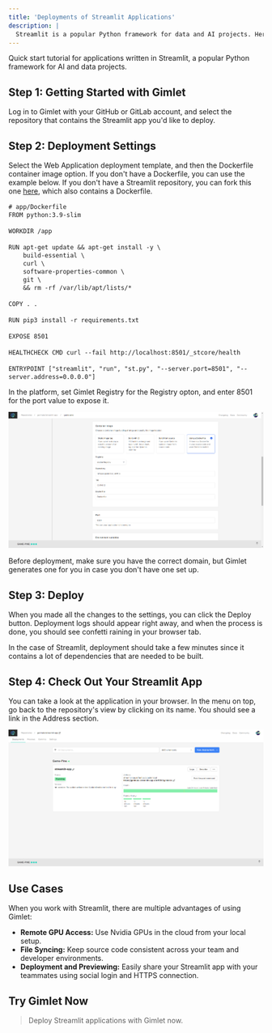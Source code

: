 ```yaml
---
title: 'Deployments of Streamlit Applications'
description: |
  Streamlit is a popular Python framework for data and AI projects. Here's how you can deploy it with Gimlet.
---
```


Quick start tutorial for applications written in Streamlit, a popular Python framework for AI and data projects.

## Step 1: Getting Started with Gimlet

Log in to Gimlet with your GitHub or GitLab account, and select the repository that contains the Streamlit app you'd like to deploy.

## Step 2: Deployment Settings

Select the Web Application deployment template, and then the Dockerfile container image option. If you don't have a Dockerfile, you can use the example below. If you don't have a Streamlit repository, you can fork this one [here](https://github.com/gerimate/streamlit-app), which also contains a Dockerfile.

```
# app/Dockerfile
FROM python:3.9-slim

WORKDIR /app

RUN apt-get update && apt-get install -y \
    build-essential \
    curl \
    software-properties-common \
    git \
    && rm -rf /var/lib/apt/lists/*

COPY . .

RUN pip3 install -r requirements.txt

EXPOSE 8501

HEALTHCHECK CMD curl --fail http://localhost:8501/_stcore/health

ENTRYPOINT ["streamlit", "run", "st.py", "--server.port=8501", "--server.address=0.0.0.0"]
```

In the platform, set Gimlet Registry for the Registry opton, and enter 8501 for the port value to expose it.

![Streamlit repository preview after successful deployment on Gimlet.](/src/pages/docs/screenshots/streamlit-deployment/gimlet-streamlit-configuration.png)

Before deployment, make sure you have the correct domain, but Gimlet generates one for you in case you don't have one set up.

## Step 3: Deploy

When you made all the changes to the settings, you can click the Deploy button. Deployment logs should appear right away, and when the process is done, you should see confetti raining in your browser tab.

In the case of Streamlit, deployment should take a few minutes since it contains a lot of dependencies that are needed to be built.

## Step 4: Check Out Your Streamlit App

You can take a look at the application in your browser. In the menu on top, go back to the repository's view by clicking on its name. You should see a link in the Address section.

![Streamlit repository preview after successful deployment on Gimlet.](/src/pages/docs/screenshots/streamlit-deployment/gimlet-streamlit-url.png)

## Use Cases

When you work with Streamlit, there are multiple advantages of using Gimlet:

- **Remote GPU Access:** Use Nvidia GPUs in the cloud from your local setup.
- **File Syncing:** Keep source code consistent across your team and developer environments.
- **Deployment and Previewing:** Easily share your Streamlit app with your teammates using social login and HTTPS connection.

## Try Gimlet Now

> Deploy Streamlit applications with Gimlet now.
